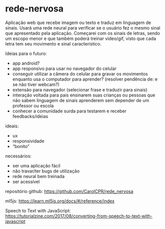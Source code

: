 # rede-nervosa

Aplicação web que recebe imagem ou texto e traduz em linguagem de sinais. Usará uma rede neural para verificar se o usuário fez o mesmo sinal que apresentado pela aplicação. Começarei com os sinais de letras, sendo um escopo menor e que também poderá treinar video/gif, visto que cada letra tem seu movimento e sinal característico.

Ideias para o futuro: 
- app android? 
- app responsivo para usar no navegador do celular
- conseguir utilizar a câmera do celular para gravar os movimentos enquanto usa o computador para aprender? (resolver pendência de: e se não tiver webcam?)
- extensão para navegador (selecionar frase e traduzir para sinais)
- interação voltada para pais ensinarem suas crianças ou pessoas que não sabem linguagem de sinais aprenderem sem depender de um professor ou escola
- conhecer a comunidade surda para testarem e receber feedbacks/ideias

ideais:
- ux
- responsividade
- “bonito”

necessários:
- ser uma aplicação fácil
- não travar/ter bugs de utilização
- rede neural bem treinada
- ser acessível

repositório github:
https://github.com/CarolCPR/rede_nervosa

ml5js:
https://learn.ml5js.org/docs/#/reference/index

Speech to Text with JavaScript:
https://tutorialzine.com/2017/08/converting-from-speech-to-text-with-javascript
